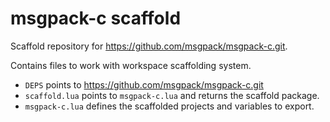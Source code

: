 # msgpack-c scaffold

Scaffold repository for https://github.com/msgpack/msgpack-c.git.

Contains files to work with workspace scaffolding system.

- `DEPS` points to https://github.com/msgpack/msgpack-c.git
- `scaffold.lua` points to `msgpack-c.lua` and returns the scaffold package.
- `msgpack-c.lua` defines the scaffolded projects and variables to export.
